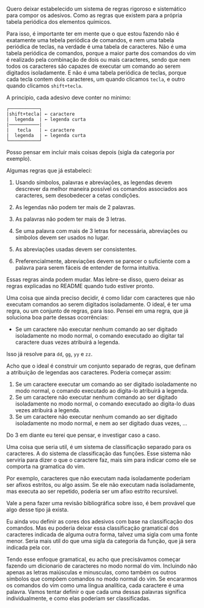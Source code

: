 Quero deixar estabelecido um sistema de regras rigoroso e sistemático para compor os adesivos. Como as regras que existem para a própria tabela periódica dos elementos químicos.

Para isso, é importante ter em mente que o que estou fazendo não é exatamente uma tebela periódica de comandos, e nem uma tabela periódica de teclas, na verdade é uma tabela de caracteres. Não é uma tabela periódica de comandos, porque a maior parte dos comandos do vim é realizado pela combinação de dois ou mais caracteres, sendo que nem todos os caracteres são capazes de executar um comando ao serem digitados isoladamente. E não é uma tabela periódica de teclas, porque cada tecla contem dois caracteres, um quando clicamos `tecla`, e outro quando clicamos `shift+tecla`.   

A principio, cada adesivo deve conter no minimo:

```
┌───────────┐
|shift+tecla| ← caractere
|  legenda  | ← legenda curta
|───────────|
|   tecla   | ← caractere
|  legenda  | ← legenda curta
└───────────┘
```

Posso pensar em incluir mais coisas depois (sigla da categoria por exemplo).

Algumas regras que já estabeleci:

1. Usando símbolos, palavras e abreviações, as legendas devem descrever da melhor maneira possível os comandos associados aos caracteres, sem desobedecer a cetas condições.
	
2. As legendas não podem ter mais de 2 palavras.
    
3. As palavras não podem ter mais de 3 letras.
    
4. Se uma palavra com mais de 3 letras for necessária, abreviações ou símbolos devem ser usados no lugar.
    
5. As abreviações usadas devem ser consistentes.
    
6. Preferencialmente, abreviações devem se parecer o suficiente com a palavra para serem fáceis de entender de forma intuitiva.

Essas regras ainda podem mudar. Mas lebre-se disso, quero deixar as regras explicadas no README quando tudo estiver pronto.

Uma coisa que ainda preciso decidir, é como lidar com caracteres que  não executam comandos ao serem digitados isoladamente. O ideal, é ter uma regra, ou um conjunto de regras, para isso. Pensei em uma regra, que já soluciona boa parte dessas ocorrências:

- Se um caractere não executar nenhum comando ao ser digitado isoladamente no modo normal, o comando executado ao digitar tal caractere duas vezes atribuirá a legenda. 

Isso já resolve para `dd`,  `gg`, `yy` e `zz`. 

Acho que o ideal é construir um conjunto separado de regras, que definam a atribuição de legendas aos caracteres. Poderia começar assim:

1. Se um caractere executar um comando ao ser digitado isoladamente no modo normal, o comando executado ao digita-lo atribuirá a legenda. 
2.  Se um caractere não executar nenhum comando ao ser digitado isoladamente no modo normal, o comando executado ao digita-lo duas vezes atribuirá a legenda. 
3.  Se um caractere não executar nenhum comando ao ser digitado isoladamente no modo normal, e nem ao ser digitado duas vezes, ...

Do 3 em diante eu terei que pensar, e investigar caso a caso.

Uma coisa que seria util, é um sistema de classificação separado para os caracteres. A do sistema de classificação das funções. Esse sistema não serviria para dizer o que o caractere faz, mais sim para indicar como ele se comporta na gramatica do vim.  

Por exemplo, caracteres que não executam nada isoladamente poderiam ser afixos estritos, ou algo assim. Se ele não executam nada isoladamente, mas executa ao ser repetido, poderia ser um afixo estrito recursivel. 

Vale a pena fazer uma revisão bibliográfica sobre isso, é bem provável que algo desse tipo já exista.   

Eu ainda vou definir as cores dos adesivos com base na classificação dos comandos. Mas eu poderia deixar essa classificação gramatical dos caracteres indicada de alguma outra forma, talvez uma sigla com uma fonte menor. Seria mais util do que uma sigla da categoria da função, que já sera indicada pela cor. 

Tendo esse enfoque gramatical, eu acho que precisávamos começar fazendo um dicionario de caracteres no modo normal do vim. Incluindo não apenas as letras maiúsculas e minusculas, como também os outros símbolos que compõem comandos no modo normal do vim. Se encararmos os comandos do vim como uma língua analítica, cada caractere é uma palavra. Vamos tentar definir o que cada uma dessas palavras significa individualmente, e como elas poderiam ser classificadas. 

